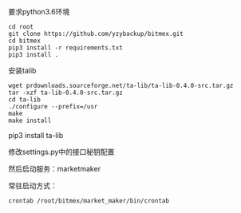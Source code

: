 要求python3.6环境

```
cd root
git clone https://github.com/yzybackup/bitmex.git
cd bitmex
pip3 install -r requirements.txt
pip3 install .
```

安装talib
```
wget prdownloads.sourceforge.net/ta-lib/ta-lib-0.4.0-src.tar.gz
tar -xzf ta-lib-0.4.0-src.tar.gz
cd ta-lib
./configure --prefix=/usr
make
make install
```

pip3 install ta-lib

修改settings.py中的接口秘钥配置

然后启动服务：marketmaker

常驻启动方式：

```
crontab /root/bitmex/market_maker/bin/crontab
```
